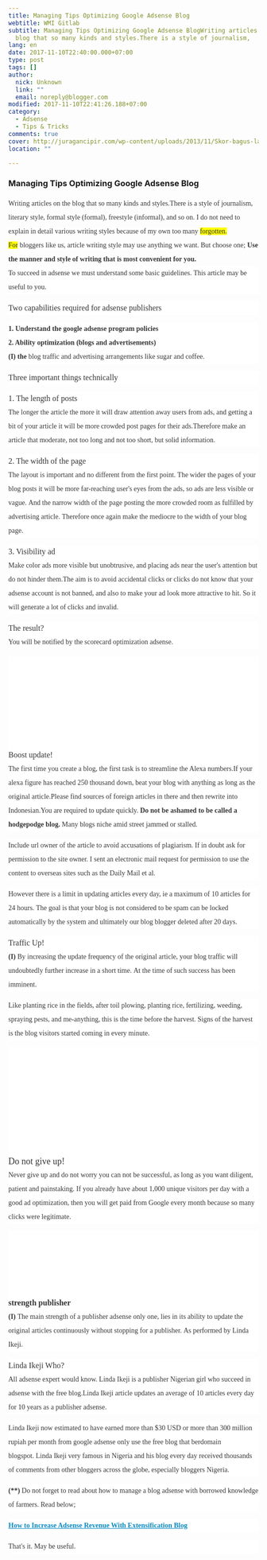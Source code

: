 ```yaml
---
title: Managing Tips Optimizing Google Adsense Blog
webtitle: WMI Gitlab
subtitle: Managing Tips Optimizing Google Adsense BlogWriting articles on the
  blog that so many kinds and styles.There is a style of journalism,
lang: en
date: 2017-11-10T22:40:00.000+07:00
type: post
tags: []
author:
  nick: Unknown
  link: ""
  email: noreply@blogger.com
modified: 2017-11-10T22:41:26.188+07:00
category:
  - Adsense
  - Tips & Tricks
comments: true
cover: http://juragancipir.com/wp-content/uploads/2013/11/Skor-bagus-lagi.jpg
location: ""

---
```


<div dir="ltr" style="text-align: left;" trbidi="on"><h3>Managing Tips Optimizing Google Adsense Blog</h3><div><span class="notranslate" style="background-color: white; color: #353535; font-family: &quot;merriweather&quot; , &quot;times new roman&quot; , &quot;times&quot; , serif; line-height: 28px;">Writing articles on the blog that so many kinds and styles.</span><span style="background-color: white; color: #353535; font-family: &quot;merriweather&quot; , &quot;times new roman&quot; , &quot;times&quot; , serif; line-height: 28px;"></span><span class="notranslate" style="background-color: white; color: #353535; font-family: &quot;merriweather&quot; , &quot;times new roman&quot; , &quot;times&quot; , serif; line-height: 28px;">There is a style of journalism, literary style, formal style (formal), freestyle (informal), and so on.</span><span style="background-color: white; color: #353535; font-family: &quot;merriweather&quot; , &quot;times new roman&quot; , &quot;times&quot; , serif; line-height: 28px;">&nbsp;</span><span class="notranslate" style="background-color: white; color: #353535; font-family: &quot;merriweather&quot; , &quot;times new roman&quot; , &quot;times&quot; , serif; line-height: 28px;">I do not need to explain in detail various writing styles because of my own too many </span><span class="notranslate" style="color: #353535; font-family: &quot;merriweather&quot; , &quot;times new roman&quot; , &quot;times&quot; , serif; line-height: 28px;"><span style="background-color: yellow;">forgotten. For</span><span style="background-color: white;">&nbsp;</span>bloggers<span style="background-color: white;"> like us, article writing style may use anything we want.</span></span><span style="background-color: white; color: #353535; font-family: &quot;merriweather&quot; , &quot;times new roman&quot; , &quot;times&quot; , serif; line-height: 28px;">&nbsp;</span><span class="notranslate" style="background-color: white; color: #353535; font-family: &quot;merriweather&quot; , &quot;times new roman&quot; , &quot;times&quot; , serif; line-height: 28px;">But choose one;</span><span style="background-color: white; color: #353535; font-family: &quot;merriweather&quot; , &quot;times new roman&quot; , &quot;times&quot; , serif; line-height: 28px;">&nbsp;</span><span class="notranslate" style="background-color: white; color: #353535; font-family: &quot;merriweather&quot; , &quot;times new roman&quot; , &quot;times&quot; , serif; line-height: 28px;"><b>Use the manner and style of writing that is most convenient for you.</b></span><span style="background-color: white; color: #353535; font-family: &quot;merriweather&quot; , &quot;times new roman&quot; , &quot;times&quot; , serif; line-height: 28px;"></span><br><div style="background-color: white; color: #353535; font-family: Merriweather, 'Times New Roman', Times, serif; line-height: 28px; margin-bottom: 1em; padding: 0px;"><span class="notranslate">To succeed in adsense we must understand some basic guidelines.</span>&nbsp;<span class="notranslate">This article may be useful to you.</span></div><div style="background-color: white; color: #353535; font-family: Merriweather, 'Times New Roman', Times, serif; line-height: 28px; margin-bottom: 1em; padding: 0px;"><span class="notranslate"><span class="amp-wp-inline-e83b3001d8045eddbc5ff9e9b885e24e" style="font-size: medium;">Two capabilities required for adsense publishers</span></span></div><div style="background-color: white; color: #353535; font-family: Merriweather, 'Times New Roman', Times, serif; line-height: 28px; margin-bottom: 1em; padding: 0px;"><span class="notranslate"><b>1. Understand the google adsense program policies</b></span><br><span class="notranslate"><b>2. Ability optimization (blogs and advertisements)</b></span><br><span class="notranslate"><b>(I) the</b>&nbsp;blog traffic and advertising arrangements like sugar and coffee.</span></div><div style="background-color: white; color: #353535; font-family: Merriweather, 'Times New Roman', Times, serif; line-height: 28px; margin-bottom: 1em; padding: 0px;"><span class="notranslate"><span class="amp-wp-inline-e83b3001d8045eddbc5ff9e9b885e24e" style="font-size: medium;">Three important things technically</span></span></div><div style="background-color: white; color: #353535; font-family: Merriweather, 'Times New Roman', Times, serif; line-height: 28px; margin-bottom: 1em; padding: 0px;"><span class="notranslate"><span class="amp-wp-inline-e83b3001d8045eddbc5ff9e9b885e24e" style="font-size: medium;">1. The length of posts</span></span><br><span class="notranslate">The longer the article the more it will draw attention away users from ads, and getting a bit of your article it will be more crowded post pages for their ads.</span><span class="notranslate">Therefore make an article that moderate, not too long and not too short, but solid information.</span></div><div style="background-color: white; color: #353535; font-family: Merriweather, 'Times New Roman', Times, serif; line-height: 28px; margin-bottom: 1em; padding: 0px;"><span class="notranslate"><span class="amp-wp-inline-e83b3001d8045eddbc5ff9e9b885e24e" style="font-size: medium;">2. The width of the page</span></span><br><span class="notranslate">The layout is important and no different from the first point.</span>&nbsp;<span class="notranslate">The wider the pages of your blog posts it will be more far-reaching user's eyes from the ads, so ads are less visible or vague.</span>&nbsp;<span class="notranslate">And the narrow width of the page posting the more crowded room as fulfilled by advertising article.</span>&nbsp;<span class="notranslate">Therefore once again make the mediocre to the width of your blog page.</span></div><div style="background-color: white; color: #353535; font-family: Merriweather, 'Times New Roman', Times, serif; line-height: 28px; margin-bottom: 1em; padding: 0px;"><span class="notranslate"><span class="amp-wp-inline-e83b3001d8045eddbc5ff9e9b885e24e" style="font-size: medium;">3. Visibility ad</span></span><br><span class="notranslate">Make color ads more visible but unobtrusive, and placing ads near the user's attention but do not hinder them.</span><span class="notranslate">The aim is to avoid accidental clicks or clicks do not know that your adsense account is not banned, and also to make your ad look more attractive to hit.</span>&nbsp;<span class="notranslate">So it will generate a lot of clicks and invalid.</span></div><div style="background-color: white; color: #353535; font-family: Merriweather, 'Times New Roman', Times, serif; line-height: 28px; margin-bottom: 1em; padding: 0px;"><span class="notranslate"><span class="amp-wp-inline-e83b3001d8045eddbc5ff9e9b885e24e" style="font-size: medium;">The result?</span></span><br><span class="notranslate">You will be notified by the scorecard optimization adsense.</span></div><div class="amp-wp-inline-4e7cf9905a12cc7ecb45883ae68f08db" style="background-color: white; clear: both; color: #353535; font-family: Merriweather, 'Times New Roman', Times, serif; line-height: 28px; text-align: center;"><amp-img alt="" class="amp-wp-enforced-sizes i-amphtml-element i-amphtml-layout-responsive i-amphtml-layout-size-defined i-amphtml-layout" height="217" sizes="(min-width: 453px) 453px, 100vw" src="http://juragancipir.com/wp-content/uploads/2013/11/Skor-bagus-lagi.jpg" style="display: block; margin: 0px auto; max-width: 100%; overflow: hidden !important; position: relative; width: 100vw;" width="453"><i-amphtml-sizer style="display: block; padding-top: 157.109375px;"></i-amphtml-sizer><img alt="" class="i-amphtml-fill-content i-amphtml-replaced-content" src="http://juragancipir.com/wp-content/uploads/2013/11/Skor-bagus-lagi.jpg" style="border: none !important; bottom: 0px; display: block; height: 1px; left: 0px; margin: auto; min-height: 100%; min-width: 100%; padding: 0px !important; position: absolute; right: 0px; top: 0px; width: 1px;"></amp-img><br><div class="quads-location quads-ad4" id="quads-ad4"></div></div><div style="background-color: white; color: #353535; font-family: Merriweather, 'Times New Roman', Times, serif; line-height: 28px; margin-bottom: 1em; padding: 0px;"><span class="notranslate"><span class="amp-wp-inline-e83b3001d8045eddbc5ff9e9b885e24e" style="font-size: medium;">Boost update!</span></span><br><span class="notranslate">The first time you create a blog, the first task is to streamline the Alexa numbers.</span><span class="notranslate">If your alexa figure has reached 250 thousand down, beat your blog with anything as long as the original article.</span><span class="notranslate">Please find sources of foreign articles in there and then rewrite into Indonesian.</span><span class="notranslate">You are required to update quickly.</span>&nbsp;<span class="notranslate"><b>Do not be ashamed to be called a hodgepodge blog.</b></span>&nbsp;<span class="notranslate">Many blogs niche amid street jammed or stalled.</span></div><div style="background-color: white; color: #353535; font-family: Merriweather, 'Times New Roman', Times, serif; line-height: 28px; margin-bottom: 1em; padding: 0px;"><span class="notranslate">Include url owner of the article to avoid accusations of plagiarism.</span>&nbsp;<span class="notranslate">If in doubt ask for permission to the site owner.</span>&nbsp;<span class="notranslate">I sent an electronic mail request for permission to use the content to overseas sites such as the Daily Mail et al.</span></div><div class="quads-location quads-ad2" id="quads-ad2" style="background-color: white; color: #353535; font-family: Merriweather, 'Times New Roman', Times, serif; line-height: 28px;"></div><div style="background-color: white; color: #353535; font-family: Merriweather, 'Times New Roman', Times, serif; line-height: 28px; margin-bottom: 1em; padding: 0px;"><span class="notranslate">However there is a limit in updating articles every day, ie a maximum of 10 articles for 24 hours.</span>&nbsp;<span class="notranslate">The goal is that your blog is not considered to be spam can be locked automatically by the system and ultimately our blog blogger deleted after 20 days.</span></div><div style="background-color: white; color: #353535; font-family: Merriweather, 'Times New Roman', Times, serif; line-height: 28px; margin-bottom: 1em; padding: 0px;"><span class="notranslate"><span class="amp-wp-inline-e83b3001d8045eddbc5ff9e9b885e24e" style="font-size: medium;">Traffic Up!</span></span><br><span class="notranslate"><b>(I)</b>&nbsp;By increasing the update frequency of the original article, your blog traffic will undoubtedly further increase in a short time.</span>&nbsp;<span class="notranslate">At the time of such success has been imminent.</span></div><div style="background-color: white; color: #353535; font-family: Merriweather, 'Times New Roman', Times, serif; line-height: 28px; margin-bottom: 1em; padding: 0px;"><span class="notranslate">Like planting rice in the fields, after toil plowing, planting rice, fertilizing, weeding, spraying pests, and me-anything, this is the time before the harvest.</span>&nbsp;<span class="notranslate">Signs of the harvest is the blog visitors started coming in every minute.</span></div><div class="amp-wp-inline-4e7cf9905a12cc7ecb45883ae68f08db" style="background-color: white; clear: both; color: #353535; font-family: Merriweather, 'Times New Roman', Times, serif; line-height: 28px; text-align: center;"><amp-img alt="" class="amp-wp-enforced-sizes i-amphtml-element i-amphtml-layout-responsive i-amphtml-layout-size-defined i-amphtml-layout" height="296" sizes="(min-width: 451px) 451px, 100vw" src="http://juragancipir.com/wp-content/uploads/2013/11/Histats-monitor.png" style="display: block; margin: 0px auto; max-width: 100%; overflow: hidden !important; position: relative; width: 100vw;" width="451"><i-amphtml-sizer style="display: block; padding-top: 215.265625px;"></i-amphtml-sizer><img alt="" class="i-amphtml-fill-content i-amphtml-replaced-content" src="http://juragancipir.com/wp-content/uploads/2013/11/Histats-monitor.png" style="border: none !important; bottom: 0px; display: block; height: 1px; left: 0px; margin: auto; min-height: 100%; min-width: 100%; padding: 0px !important; position: absolute; right: 0px; top: 0px; width: 1px;"></amp-img></div><div style="background-color: white; color: #353535; font-family: Merriweather, 'Times New Roman', Times, serif; line-height: 28px; margin-bottom: 1em; padding: 0px;"><span class="notranslate"><span class="amp-wp-inline-86ac09696f8a955f18e3d3b695512f0a" style="font-size: large;">Do not give up!</span></span><br><span class="notranslate">Never give up and do not worry you can not be successful, as long as you want diligent, patient and painstaking.</span>&nbsp;<span class="notranslate">If you already have about 1,000 unique visitors per day with a good ad optimization, then you will get paid from Google every month because so many clicks were legitimate.</span></div><div class="amp-wp-inline-4e7cf9905a12cc7ecb45883ae68f08db" style="background-color: white; clear: both; color: #353535; font-family: Merriweather, 'Times New Roman', Times, serif; line-height: 28px; text-align: center;"><amp-img alt="" class="amp-wp-enforced-sizes i-amphtml-element i-amphtml-layout-responsive i-amphtml-layout-size-defined i-amphtml-layout" height="164" sizes="(min-width: 410px) 410px, 100vw" src="http://juragancipir.com/wp-content/uploads/2013/11/Klik-adsense.png" style="display: block; margin: 0px auto; max-width: 100%; overflow: hidden !important; position: relative; width: 100vw;" width="410"><i-amphtml-sizer style="display: block; padding-top: 131.1875px;"></i-amphtml-sizer><img alt="" class="i-amphtml-fill-content i-amphtml-replaced-content" src="http://juragancipir.com/wp-content/uploads/2013/11/Klik-adsense.png" style="border: none !important; bottom: 0px; display: block; height: 1px; left: 0px; margin: auto; min-height: 100%; min-width: 100%; padding: 0px !important; position: absolute; right: 0px; top: 0px; width: 1px;"></amp-img></div><div style="background-color: white; color: #353535; font-family: Merriweather, 'Times New Roman', Times, serif; line-height: 28px; margin-bottom: 1em; padding: 0px;"><span class="notranslate"><b><span class="amp-wp-inline-e83b3001d8045eddbc5ff9e9b885e24e" style="font-size: medium;">strength publisher</span></b></span><br><span class="notranslate"><b>(I)</b>&nbsp;The main strength of a publisher adsense only one, lies in its ability to update the original articles continuously without stopping for a publisher.</span>&nbsp;<span class="notranslate">As performed by Linda Ikeji.</span></div><div style="background-color: white; color: #353535; font-family: Merriweather, 'Times New Roman', Times, serif; line-height: 28px; margin-bottom: 1em; padding: 0px;"><span class="notranslate"><span class="amp-wp-inline-e83b3001d8045eddbc5ff9e9b885e24e" style="font-size: medium;">Linda Ikeji Who?</span></span><br><span class="notranslate">All adsense expert would know.</span>&nbsp;<span class="notranslate">Linda Ikeji is a publisher Nigerian girl who succeed in adsense with the free blog.</span><span class="notranslate">Linda Ikeji article updates an average of 10 articles every day for 10 years as a publisher adsense.</span></div><div style="background-color: white; color: #353535; font-family: Merriweather, 'Times New Roman', Times, serif; line-height: 28px; margin-bottom: 1em; padding: 0px;"><span class="notranslate">Linda Ikeji now estimated to have earned more than $30&nbsp;USD or more than 300 million rupiah per month from google adsense only use the free blog that berdomain blogspot.</span>&nbsp;<span class="notranslate">Linda Ikeji very famous in Nigeria and his blog every day received thousands of comments from other bloggers across the globe, especially bloggers Nigeria.</span></div><div style="background-color: white; color: #353535; font-family: Merriweather, 'Times New Roman', Times, serif; line-height: 28px; margin-bottom: 1em; padding: 0px;"><span class="notranslate"><b>(**)</b>&nbsp;Do not forget to read about how to manage a blog adsense with borrowed knowledge of farmers.</span>&nbsp;<span class="notranslate">Read below;</span></div><div style="background-color: white; color: #353535; font-family: Merriweather, 'Times New Roman', Times, serif; line-height: 28px; margin-bottom: 1em; padding: 0px;"><span class="notranslate"><b><a href="https://web-manajemen.blogspot.com/p/search.html?q=How%20to%20Increase%20Adsense%20Revenue%20With%20Extensification%20Blog" style="color: #0a89c0;">How to Increase Adsense Revenue With Extensification Blog</a></b></span></div><div style="background-color: white; color: #353535; font-family: Merriweather, 'Times New Roman', Times, serif; line-height: 28px; margin-bottom: 1em; padding: 0px;"><span class="notranslate">That's it.</span>&nbsp;<span class="notranslate">May be useful.</span></div></div></div>